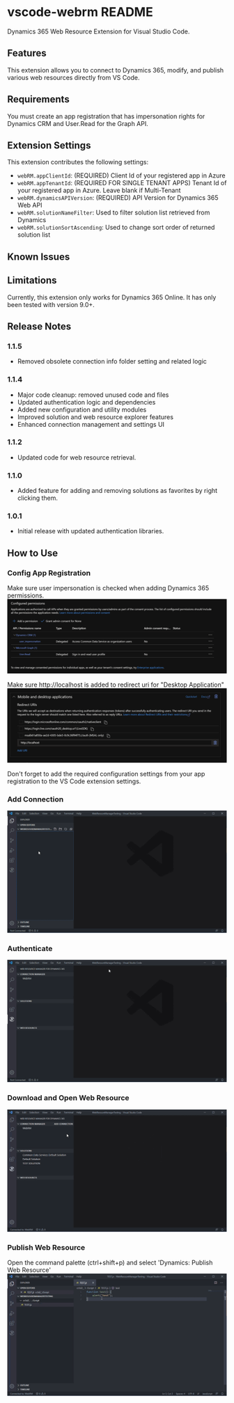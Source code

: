 # vscode-webrm README

Dynamics 365 Web Resource Extension for Visual Studio Code.

## Features

This extension allows you to connect to Dynamics 365, modify, and publish various web resources directly from VS Code.

## Requirements

You must create an app registration that has impersonation rights for Dynamics CRM and User.Read for the Graph API.

## Extension Settings

This extension contributes the following settings:

- `webRM.appClientId`: (REQUIRED) Client Id of your registered app in Azure
- `webRM.appTenantId`: (REQUIRED FOR SINGLE TENANT APPS) Tenant Id of your registered app in Azure. Leave blank if Multi-Tenant
- `webRM.dynamicsAPIVersion`: (REQUIRED) API Version for Dynamics 365 Web API
- `webRM.solutionNameFilter`: Used to filter solution list retrieved from Dynamics
- `webRM.solutionSortAscending`: Used to change sort order of returned solution list

## Known Issues

## Limitations

Currently, this extension only works for Dynamics 365 Online. It has only been tested with version 9.0+.

## Release Notes

### 1.1.5
- Removed obsolete connection info folder setting and related logic

### 1.1.4
- Major code cleanup: removed unused code and files
- Updated authentication logic and dependencies
- Added new configuration and utility modules
- Improved solution and web resource explorer features
- Enhanced connection management and settings UI

### 1.1.2
- Updated code for web resource retrieval.

### 1.1.0
- Added feature for adding and removing solutions as favorites by right clicking them.

### 1.0.1
- Initial release with updated authentication libraries.

## How to Use

### Config App Registration

Make sure user impersonation is checked when adding Dynamics 365 permissions.
![png](instructions/app_registration_permissions.png)

Make sure http://localhost is added to redirect uri for "Desktop Application"
![png](instructions/app_registration_redirect.png)

Don't forget to add the required configuration settings from your app registration to the VS Code extension settings.

### Add Connection

![gif](instructions/addconnection.gif)

### Authenticate

![gif](instructions/authenticate.gif)

### Download and Open Web Resource

![gif](instructions/downloadandopen.gif)

### Publish Web Resource

Open the command palette (ctrl+shift+p) and select 'Dynamics: Publish Web Resource'
![gif](instructions/publish.gif)
